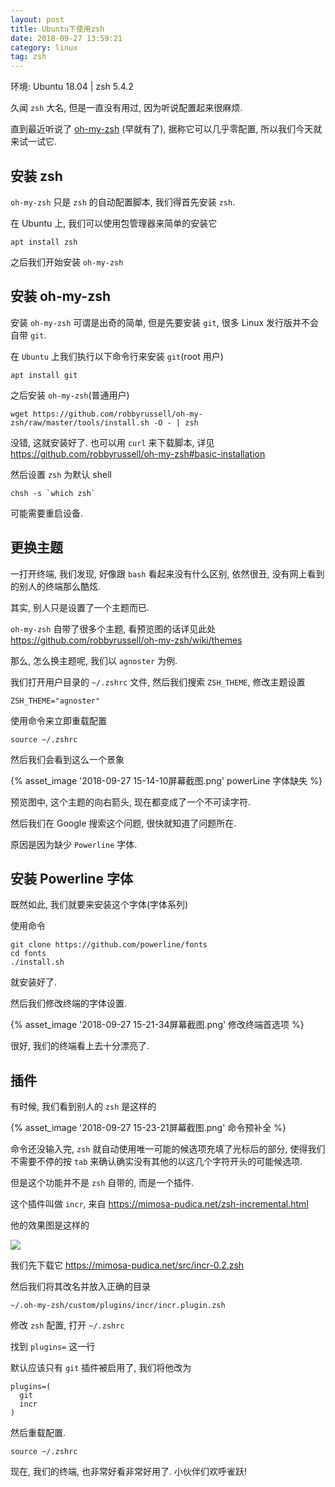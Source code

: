 ```yaml
---
layout: post
title: Ubuntu下使用zsh
date: 2018-09-27 13:59:21
category: linux
tag: zsh
---
```


环境: Ubuntu 18.04 | zsh 5.4.2

久闻 `zsh` 大名, 但是一直没有用过, 因为听说配置起来很麻烦.

直到最近听说了 [oh-my-zsh](https://github.com/robbyrussell/oh-my-zsh) (早就有了), 据称它可以几乎零配置, 所以我们今天就来试一试它.

## 安装 zsh
`oh-my-zsh` 只是 `zsh` 的自动配置脚本, 我们得首先安装 `zsh`.

在 Ubuntu 上, 我们可以使用包管理器来简单的安装它

    apt install zsh

之后我们开始安装 `oh-my-zsh`

## 安装 oh-my-zsh
安装 `oh-my-zsh` 可谓是出奇的简单, 但是先要安装 `git`, 很多 Linux 发行版并不会自带 `git`.

在 `Ubuntu` 上我们执行以下命令行来安装 `git`(root 用户)

    apt install git

之后安装 `oh-my-zsh`(普通用户)

    wget https://github.com/robbyrussell/oh-my-zsh/raw/master/tools/install.sh -O - | zsh

没错, 这就安装好了. 也可以用 `curl` 来下载脚本, 详见 https://github.com/robbyrussell/oh-my-zsh#basic-installation

然后设置 `zsh` 为默认 shell

    chsh -s `which zsh`

可能需要重启设备.

## 更换主题
一打开终端, 我们发现, 好像跟 `bash` 看起来没有什么区别, 依然很丑, 没有网上看到的别人的终端那么酷炫.

其实, 别人只是设置了一个主题而已.

`oh-my-zsh` 自带了很多个主题, 看预览图的话详见此处 https://github.com/robbyrussell/oh-my-zsh/wiki/themes

那么, 怎么换主题呢, 我们以 `agnoster` 为例.

我们打开用户目录的 `~/.zshrc` 文件, 然后我们搜索 `ZSH_THEME`, 修改主题设置

    ZSH_THEME="agnoster"

使用命令来立即重载配置

    source ~/.zshrc

然后我们会看到这么一个景象

{% asset_image '2018-09-27 15-14-10屏幕截图.png' powerLine 字体缺失 %}

预览图中, 这个主题的向右箭头, 现在都变成了一个不可读字符.

然后我们在 Google 搜索这个问题, 很快就知道了问题所在.

原因是因为缺少 `Powerline` 字体.

## 安装 Powerline 字体
既然如此, 我们就要来安装这个字体(字体系列)

使用命令

    git clone https://github.com/powerline/fonts
    cd fonts
    ./install.sh

就安装好了.

然后我们修改终端的字体设置.

{% asset_image '2018-09-27 15-21-34屏幕截图.png' 修改终端首选项 %}

很好, 我们的终端看上去十分漂亮了.

## 插件
有时候, 我们看到别人的 `zsh` 是这样的

{% asset_image '2018-09-27 15-23-21屏幕截图.png' 命令预补全 %}

命令还没输入完, `zsh` 就自动使用唯一可能的候选项充填了光标后的部分, 使得我们不需要不停的按 `tab` 来确认确实没有其他的以这几个字符开头的可能候选项.

但是这个功能并不是 `zsh` 自带的, 而是一个插件.

这个插件叫做 `incr`, 来自 https://mimosa-pudica.net/zsh-incremental.html

他的效果图是这样的

![](https://mimosa-pudica.net/img/zsh.gif)

我们先下载它 https://mimosa-pudica.net/src/incr-0.2.zsh

然后我们将其改名并放入正确的目录

    ~/.oh-my-zsh/custom/plugins/incr/incr.plugin.zsh

修改 `zsh` 配置, 打开 `~/.zshrc`

找到 `plugins=` 这一行

默认应该只有 `git` 插件被启用了, 我们将他改为

    plugins=(
      git
      incr
    )

然后重载配置.

    source ~/.zshrc

现在, 我们的终端, 也非常好看非常好用了. 小伙伴们欢呼雀跃!

